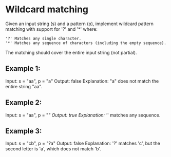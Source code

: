 # Wildcard matching
Given an input string (s) and a pattern (p), implement wildcard pattern matching with support for '?' and '*' where:

    '?' Matches any single character.
    '*' Matches any sequence of characters (including the empty sequence).

The matching should cover the entire input string (not partial).

 

## Example 1:

Input: s = "aa", p = "a"
Output: false
Explanation: "a" does not match the entire string "aa".

## Example 2:

Input: s = "aa", p = "*"
Output: true
Explanation: '*' matches any sequence.

## Example 3:

Input: s = "cb", p = "?a"
Output: false
Explanation: '?' matches 'c', but the second letter is 'a', which does not match 'b'.
